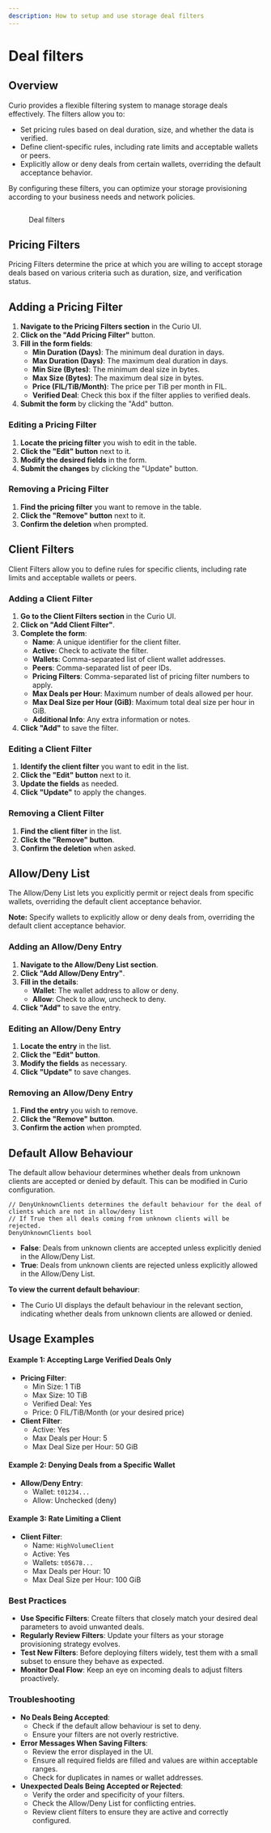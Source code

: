 ```yaml
---
description: How to setup and use storage deal filters
---
```


# Deal filters

## Overview

Curio provides a flexible filtering system to manage storage deals effectively. The filters allow you to:

* Set pricing rules based on deal duration, size, and whether the data is verified.
* Define client-specific rules, including rate limits and acceptable wallets or peers.
* Explicitly allow or deny deals from certain wallets, overriding the default acceptance behavior.

By configuring these filters, you can optimize your storage provisioning according to your business needs and network policies.

<figure><img src="../.gitbook/assets/deal_filters.png" alt=""><figcaption><p>Deal filters</p></figcaption></figure>

## Pricing Filters

Pricing Filters determine the price at which you are willing to accept storage deals based on various criteria such as duration, size, and verification status.

## Adding a Pricing Filter

1. **Navigate to the Pricing Filters section** in the Curio UI.
2. **Click on the "Add Pricing Filter"** button.
3. **Fill in the form fields**:
   * **Min Duration (Days)**: The minimum deal duration in days.
   * **Max Duration (Days)**: The maximum deal duration in days.
   * **Min Size (Bytes)**: The minimum deal size in bytes.
   * **Max Size (Bytes)**: The maximum deal size in bytes.
   * **Price (FIL/TiB/Month)**: The price per TiB per month in FIL.
   * **Verified Deal**: Check this box if the filter applies to verified deals.
4. **Submit the form** by clicking the "Add" button.

### Editing a Pricing Filter

1. **Locate the pricing filter** you wish to edit in the table.
2. **Click the "Edit" button** next to it.
3. **Modify the desired fields** in the form.
4. **Submit the changes** by clicking the "Update" button.

### Removing a Pricing Filter

1. **Find the pricing filter** you want to remove in the table.
2. **Click the "Remove" button** next to it.
3. **Confirm the deletion** when prompted.

## Client Filters

Client Filters allow you to define rules for specific clients, including rate limits and acceptable wallets or peers.

### Adding a Client Filter

1. **Go to the Client Filters section** in the Curio UI.
2. **Click on "Add Client Filter"**.
3. **Complete the form**:
   * **Name**: A unique identifier for the client filter.
   * **Active**: Check to activate the filter.
   * **Wallets**: Comma-separated list of client wallet addresses.
   * **Peers**: Comma-separated list of peer IDs.
   * **Pricing Filters**: Comma-separated list of pricing filter numbers to apply.
   * **Max Deals per Hour**: Maximum number of deals allowed per hour.
   * **Max Deal Size per Hour (GiB)**: Maximum total deal size per hour in GiB.
   * **Additional Info**: Any extra information or notes.
4. **Click "Add"** to save the filter.

### Editing a Client Filter

1. **Identify the client filter** you want to edit in the list.
2. **Click the "Edit" button** next to it.
3. **Update the fields** as needed.
4. **Click "Update"** to apply the changes.

### Removing a Client Filter

1. **Find the client filter** in the list.
2. **Click the "Remove" button**.
3. **Confirm the deletion** when asked.

## Allow/Deny List

The Allow/Deny List lets you explicitly permit or reject deals from specific wallets, overriding the default client acceptance behavior.

**Note:** Specify wallets to explicitly allow or deny deals from, overriding the default client acceptance behavior.

### Adding an Allow/Deny Entry

1. **Navigate to the Allow/Deny List section**.
2. **Click "Add Allow/Deny Entry"**.
3. **Fill in the details**:
   * **Wallet**: The wallet address to allow or deny.
   * **Allow**: Check to allow, uncheck to deny.
4. **Click "Add"** to save the entry.

### Editing an Allow/Deny Entry

1. **Locate the entry** in the list.
2. **Click the "Edit" button**.
3. **Modify the fields** as necessary.
4. **Click "Update"** to save changes.

### Removing an Allow/Deny Entry

1. **Find the entry** you wish to remove.
2. **Click the "Remove" button**.
3. **Confirm the action** when prompted.

## Default Allow Behaviour

The default allow behaviour determines whether deals from unknown clients are accepted or denied by default. This can be modified in Curio configuration.

```
// DenyUnknownClients determines the default behaviour for the deal of clients which are not in allow/deny list
// If True then all deals coming from unknown clients will be rejected.
DenyUnknownClients bool
```

* **False**: Deals from unknown clients are accepted unless explicitly denied in the Allow/Deny List.
* **True**: Deals from unknown clients are rejected unless explicitly allowed in the Allow/Deny List.

**To view the current default behaviour**:

* The Curio UI displays the default behaviour in the relevant section, indicating whether deals from unknown clients are allowed or denied.

## Usage Examples

#### Example 1: Accepting Large Verified Deals Only

* **Pricing Filter**:
  * Min Size: 1 TiB
  * Max Size: 10 TiB
  * Verified Deal: Yes
  * Price: 0 FIL/TiB/Month (or your desired price)
* **Client Filter**:
  * Active: Yes
  * Max Deals per Hour: 5
  * Max Deal Size per Hour: 50 GiB

#### Example 2: Denying Deals from a Specific Wallet

* **Allow/Deny Entry**:
  * Wallet: `t01234...`
  * Allow: Unchecked (deny)

#### Example 3: Rate Limiting a Client

* **Client Filter**:
  * Name: `HighVolumeClient`
  * Active: Yes
  * Wallets: `t05678...`
  * Max Deals per Hour: 10
  * Max Deal Size per Hour: 100 GiB

### Best Practices

* **Use Specific Filters**: Create filters that closely match your desired deal parameters to avoid unwanted deals.
* **Regularly Review Filters**: Update your filters as your storage provisioning strategy evolves.
* **Test New Filters**: Before deploying filters widely, test them with a small subset to ensure they behave as expected.
* **Monitor Deal Flow**: Keep an eye on incoming deals to adjust filters proactively.

### Troubleshooting

* **No Deals Being Accepted**:
  * Check if the default allow behaviour is set to deny.
  * Ensure your filters are not overly restrictive.
* **Error Messages When Saving Filters**:
  * Review the error displayed in the UI.
  * Ensure all required fields are filled and values are within acceptable ranges.
  * Check for duplicates in names or wallet addresses.
* **Unexpected Deals Being Accepted or Rejected**:
  * Verify the order and specificity of your filters.
  * Check the Allow/Deny List for conflicting entries.
  * Review client filters to ensure they are active and correctly configured.
